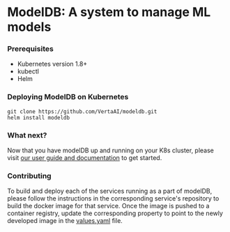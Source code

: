 # ModelDB: A system to manage ML models

### Prerequisites

- Kubernetes version 1.8+
- kubectl
- Helm

### Deploying ModelDB on Kubernetes

```
git clone https://github.com/VertaAI/modeldb.git
helm install modeldb
```

### What next?

Now that you have modelDB up and running on your K8s cluster, please visit [our user guide and documentation](https://verta.readthedocs.io/en/docs/index.html) to get started.

### Contributing

To build and deploy each of the services running as a part of modelDB, please follow the instructions in the corresponding service's repository to build the docker image for that service. Once the image is pushed to a container registry, update the corresponding property to point to the newly developed image in the [values.yaml](https://github.com/VertaAI/modeldb/values.yaml) file.

